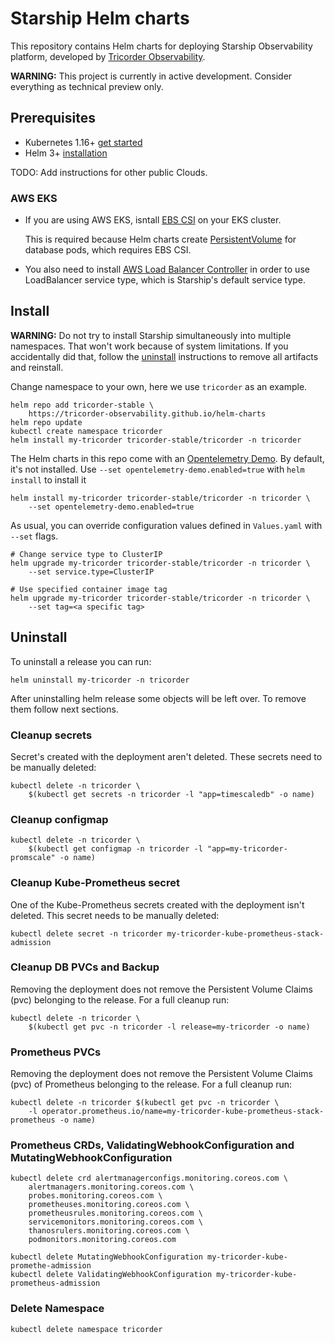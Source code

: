 # Starship Helm charts

This repository contains Helm charts for deploying Starship Observability
platform, developed by [Tricorder Observability](https://tricorder.dev).

**WARNING:** This project is currently in active development. Consider everything
as technical preview only.

## Prerequisites
- Kubernetes 1.16+ [get started](https://kubernetes.io/docs/setup/)
- Helm 3+ [installation](https://helm.sh/docs/intro/install/)

TODO: Add instructions for other public Clouds.

### AWS EKS
- If you are using AWS EKS, isntall
  [EBS CSI](https://docs.aws.amazon.com/eks/latest/userguide/ebs-csi.html)
  on your EKS cluster.

  This is required because Helm charts create
  [PersistentVolume](https://kubernetes.io/docs/concepts/storage/persistent-volumes/)
  for database pods, which requires EBS CSI.
- You also need to install
  [AWS Load Balancer Controller](https://docs.aws.amazon.com/eks/latest/userguide/aws-load-balancer-controller.html)
  in order to use LoadBalancer service type, which is Starship's default service
  type.

## Install

**WARNING:** Do not try to install Starship simultaneously into multiple
namespaces. That won't work because of system limitations.
If you accidentally did that, follow the [uninstall](#Uninstall) instructions
to remove all artifacts and reinstall.

Change namespace to your own, here we use `tricorder` as an example.

```shell
helm repo add tricorder-stable \
    https://tricorder-observability.github.io/helm-charts
helm repo update
kubectl create namespace tricorder
helm install my-tricorder tricorder-stable/tricorder -n tricorder
```

The Helm charts in this repo come with an
[Opentelemetry Demo](https://github.com/open-telemetry/opentelemetry-demo).
By default, it's not installed. Use `--set opentelemetry-demo.enabled=true`
with `helm install` to install it

```shell
helm install my-tricorder tricorder-stable/tricorder -n tricorder \
    --set opentelemetry-demo.enabled=true
```

As usual, you can override configuration values defined in `Values.yaml`
with `--set` flags.

```shell
# Change service type to ClusterIP
helm upgrade my-tricorder tricorder-stable/tricorder -n tricorder \
    --set service.type=ClusterIP

# Use specified container image tag
helm upgrade my-tricorder tricorder-stable/tricorder -n tricorder \
    --set tag=<a specific tag>
```

## Uninstall

To uninstall a release you can run:

```shell
helm uninstall my-tricorder -n tricorder
```

After uninstalling helm release some objects will be left over. To remove them
follow next sections.

### Cleanup secrets

Secret's created with the deployment aren't deleted. These secrets need to be
manually deleted:

```shell
kubectl delete -n tricorder \
    $(kubectl get secrets -n tricorder -l "app=timescaledb" -o name)
```

### Cleanup configmap
```shell
kubectl delete -n tricorder \
    $(kubectl get configmap -n tricorder -l "app=my-tricorder-promscale" -o name)
```

### Cleanup Kube-Prometheus secret

One of the Kube-Prometheus secrets created with the deployment isn't deleted.
This secret needs to be manually deleted:

```shell
kubectl delete secret -n tricorder my-tricorder-kube-prometheus-stack-admission
```

### Cleanup DB PVCs and Backup
Removing the deployment does not remove the Persistent Volume Claims (pvc)
belonging to the release. For a full cleanup run:

```shell
kubectl delete -n tricorder \
    $(kubectl get pvc -n tricorder -l release=my-tricorder -o name)
```

### Prometheus PVCs

Removing the deployment does not remove the Persistent Volume Claims (pvc) of
Prometheus belonging to the release. For a full cleanup run:

```shell
kubectl delete -n tricorder $(kubectl get pvc -n tricorder \
    -l operator.prometheus.io/name=my-tricorder-kube-prometheus-stack-prometheus -o name)
```

### Prometheus CRDs, ValidatingWebhookConfiguration and MutatingWebhookConfiguration

```shell
kubectl delete crd alertmanagerconfigs.monitoring.coreos.com \
    alertmanagers.monitoring.coreos.com \
    probes.monitoring.coreos.com \
    prometheuses.monitoring.coreos.com \
    prometheusrules.monitoring.coreos.com \
    servicemonitors.monitoring.coreos.com \
    thanosrulers.monitoring.coreos.com \
    podmonitors.monitoring.coreos.com
```

```shell
kubectl delete MutatingWebhookConfiguration my-tricorder-kube-promethe-admission
kubectl delete ValidatingWebhookConfiguration my-tricorder-kube-prometheus-admission
```

### Delete Namespace

```shell
kubectl delete namespace tricorder
```
